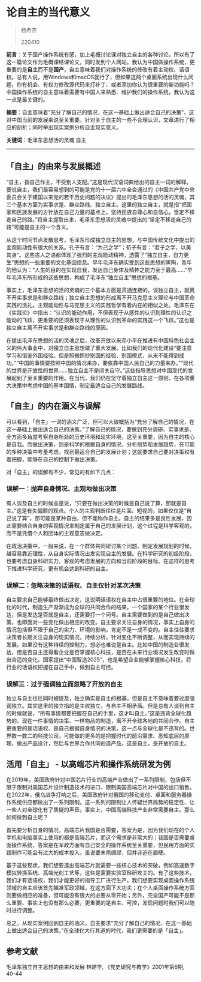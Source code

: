 # 论自主的当代意义

> 杨希杰
> 
> 220410

**前言**：关于国产操作系统有感，加上毛概讨论课对独立自主的各种讨论，所以有了这一篇论文作为毛概课结课论文，同时发到个人网站。我认为中国做操作系统，更重要的是**自主**而不是**国产**，自主意味着我们对操作系统的修改有着主动权、话语权。总有人说，用Windows和macOS就行了，但如果这两个桌面系统出现什么问题，你有机会、有权力修改源代码来打补丁、或者添加你认为很重要的新功能吗？中国操作系统的自主意味着需要有中国人来熟悉、维护我们的操作系统，我认为这一点是最关键的。

**摘要**：自主意味着“充分了解自己的情况，在这一基础上做出适合自己的决策”，这对中国当前的发展来说至关重要。针对关于自主的一些不合理认识，文章进行了相应的剖析；同时举出现实案例分析自主现实意义。

**关键词**：毛泽东思想活的灵魂 自主

---

## 「自主」的由来与发展概述

“自主，指自己作主，不受别人支配。”这是现代汉语词典给出的自主一词的解释。要说自主，我们最容易想到的可能是党的十一届六中全会通过的《中国共产党中央委员会关于建国以来党的若干历史问题的决议》提出的毛泽东思想的活的灵魂，其三个基本方面为实事求是、群众路线、独立自主。这里的独立自主，就是指“把国家和民族发展的方针放在自己力量的基点上，坚持民族自尊心和自信心，坚定不移走自己的路。”将自主提取出来，毛泽东思想活的灵魂中提出的“坚定不移走自己的路”可能是自主的一个含义。

从这个时间节点发散思考，毛泽东形成独立自主的思想，与中国传统文化中提出的主观能动性有很大的关系。孔子有言：“为己之学”；荀子有言：“君子之学，以美其身”。这些古人之语都体现了强烈的主观能动精神，透露了“独立自主，自力更生”思想的一些重要的文化基因信息。早年毛泽东确实受到这些思想的熏陶，青年的他认为：“人生的目的在实现自我，发达自己身体及精神之能力至于最高……”早年毛泽东所形成的这些思想，构成了毛泽东“独立自主”思想的根基。

事实上，毛泽东思想的活的灵魂的三个基本方面是贯通连接的，谈独立自主，就离不开实事求是和群众路线；独立自主思想的形成离不开马克思主义理论与中国革命实践的洗礼。主观能动性与马克思主义的实践哲学有着内在的相似之处。毛泽东在《实践论》中指出：“认识的能动作用，不但表现于从感性的认识到理性的认识之能动的飞跃，更重要的还须表现于从理性的认识到革命的实践这一个飞跃。”这也是独立自主离不开实事求是和群众路线的原因。

在提出毛泽东思想的活的灵魂之后，改革开放以来邓小平在推进有中国特色社会主义的伟大事业中，对独立自主思想做了重大发展。比如我们的现代化建设“要注意学习和借鉴外国经验。但是照搬照抄别国的经验、别国模式，从来不能得到成功。”“中国的事情要按照中国的情况来办，要依靠中国人民自己的力量来办。”“现代的世界是开放性的世界……独立自主不是闭关自守。”这些指导思想对中国现代的发展起到了至关重要的作用。在当代，我们仍在坚守着独立自主这一原则，在各项重大决策中考虑中国的基本国情，制定最适合自己的发展路线。

## 「自主」的内在涵义与误解

可以看到，「自主」一词的涵义广泛，但可以大致概括为“充分了解自己的情况，在这一基础上做出适合自己的决策。”了解自己的情况，要做到充分调研、实事求是、全方面多角度考察自身所处的历史环境和现实环境，这至关重要，因为自主的核心是自我。而做出决策，则是科学的根据自身的情况，分析局势和发展趋势，在可能的多种决策中考量考虑，找到最适合自己的发展计划；这就要求自己要对决策权有着把握，能够在自己的控制下做出决策。

对「自主」的误解有不少，常见的有如下几点：

### 误解一：抛弃自身情况、主观地做出决策

有人谈及自主的时候总是说，“只要在做出决策的时候是自己说了算，那就是自主。”这是有失偏颇的观点。个人的主观判断往往是片面、短视的，如果仅仅是“自己说了算”，那可能是某种自由，但不能称作自主。自主的结果多是良性发展，因此需要结合自身的客观情况来制定属于自己的发展计划，这个过程是科学客观的，而不是凭借个人和团体的主观意志做决定。

在政治决策中，一般来说，在一个群体共同研讨某个问题、制定发展规划的时候，越容易靠近理性，从自身实际情况出发实现自主的发展。在科学研究的初级阶段，也要考虑自身科研实力，客观的考虑发展的方向和当前阶段的目标。在这样的思考下推进科学研究，更有机会达到科研的自主。

### 误解二：忽略决策的话语权、自主仅针对某次决策

自主要求自己能够最终做出决定，这说明话语权在自主中占很重要的地位。在全球化的时代，制造生产渐渐成为全球的共同合作的结果。一个国家的某个行业很发达，但是发达是否就是自主，还需要打一个问号。自主需要做到的是自己做出决策，也即面对一些变化做出相应的改变。自主要求关注自身的情况，事实上自身的情况包括但不限于自己的实力、环境的影响，肯定不是一成不变的。自主往往要求决策者长期关注自身的现实情况，持续分析，针对变化不断调整，从而实现持续的发展。如果没有这种持续的控制力，想必也难说是自主。比如中国的制造业很发达，但是否自主还得看企业是否掌握核心科技，是否在未来行业境况发生改变时做出合适的变化。国家提出“中国智造2025”，也是希望企业能够掌握核心科技，将行业的话语权把握在自己手中，做到自主可控。

### 误解三：过于强调独立而忽略了开放的自主

独立与自主往往同时被提及，独立确实是自主的根基，但是自主不意味着要过度强调独立。其实这里的独立指的是主权独立，与自主不相矛盾。但是总有人谈到自主的时候就说，“所有事情都要把握在自己的手里，这才叫自主。”这是违背全球化趋势的。现在一件事情的决策、一样物品的制造，离不开全球各地的共同合作。自主更重要的是话语权、是自己根据自身情况的决策，这一点与全球化是不违背的。世界数一数二的科技公司，可能做的更多的是把握时代的前沿需求、悉知底层的原理、做出产品设计，然后与世界合作共同创造产品，这是自主，是开放的自主。

## 活用「自主」 - 以高端芯片和操作系统研发为例

在2019年，美国政府针对中国芯片行业的高端产业做出了一系列限制，包括但不限于限制对美国芯片设计制造技术的进口、限制美国高端芯片对中国的出口销售。在2022年，俄乌战争打响之后，美国政府针对俄国的移动支付、桌面和服务器操作系统供应都做出了一系列限制。这一系列的限制让人怀疑世界局势的稳定性、让一些人对全球化有了质疑的声音。事实上，中国高端科技产业非常需要自主。那么如何做到自主呢？

首先要分析自身的情况，高端芯片我国是否需要，答案为是，因为我们现在的个人手机和电脑事实上使用的都是高端芯片，而这个需求是非常大的；我国是否需要桌面操作系统，答案是在军政方面有自己安全的操作系统至关重要，但民用方面的实践制作可能会有过大的成本投入，虽说要未雨绸缪，但并非迫在眉睫。

基于这些现状，我们想要造出高端芯片就需要一些核心技术的突破，例如高速数字模拟转换系统、高端光刻工艺等，这些是需要实验室科研攻关的。有了这些技术，我们才有话语权，我们才能更好的指导工厂进行生产。我们想要实现桌面操作系统领域的自主应该首先瞄准军政领域，在这方面下大功夫；在个人桌面操作系统方面则要做相应的准备，但可能没有很大的必要从零开始；另外，完全国产可能不是那么重要、事实上也没有那么必要，更重要的是自主、可控，发现问题时我们可以随时进行调整。

总之，从现实案例回到自主的涵义，自主要求“充分了解自己的情况，在这一基础上做出适合自己的决策。”在全球化大行其道的时代，我们更需要的是「自主」。

## 参考文献

毛泽东独立自主思想的由来和发展 林建华, 《党史研究与教学》2001年第6期, 40-44
